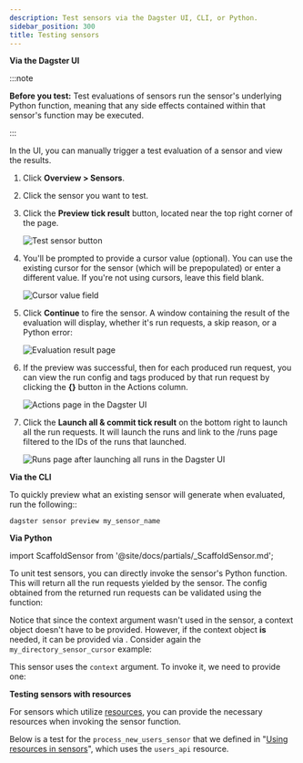 ```yaml
---
description: Test sensors via the Dagster UI, CLI, or Python.
sidebar_position: 300
title: Testing sensors
---
```


<Tabs>
<TabItem value="Via the Dagster UI">

**Via the Dagster UI**

:::note

**Before you test:** Test evaluations of sensors run the sensor's underlying Python function, meaning that any side effects contained within that sensor's function may be executed.

:::

In the UI, you can manually trigger a test evaluation of a sensor and view the results.

1. Click **Overview > Sensors**.

2. Click the sensor you want to test.

3. Click the **Preview tick result** button, located near the top right corner of the page.

   ![Test sensor button](/images/guides/automate/sensors/test-sensor-button.png)

4. You'll be prompted to provide a cursor value (optional). You can use the existing cursor for the sensor (which will be prepopulated) or enter a different value. If you're not using cursors, leave this field blank.

   ![Cursor value field](/images/guides/automate/sensors/provide-cursor-page.png)

5. Click **Continue** to fire the sensor. A window containing the result of the evaluation will display, whether it's run requests, a skip reason, or a Python error:

   ![Evaluation result page](/images/guides/automate/sensors/eval-result-page.png)

6. If the preview was successful, then for each produced run request, you can view the run config and tags produced by that run request by clicking the **{}** button in the Actions column.

   ![Actions page in the Dagster UI](/images/guides/automate/sensors/actions-page.png)

7. Click the **Launch all & commit tick result** on the bottom right to launch all the run requests. It will launch the runs and link to the /runs page filtered to the IDs of the runs that launched.

   ![Runs page after launching all runs in the Dagster UI](/images/guides/automate/sensors/launch-all-page.png)

</TabItem>
<TabItem value="Via the CLI">

**Via the CLI**

To quickly preview what an existing sensor will generate when evaluated, run the following::

```shell
dagster sensor preview my_sensor_name
```

</TabItem>
<TabItem value="Via Python">

**Via Python**

import ScaffoldSensor from '@site/docs/partials/\_ScaffoldSensor.md';

<ScaffoldSensor />

To unit test sensors, you can directly invoke the sensor's Python function. This will return all the run requests yielded by the sensor. The config obtained from the returned run requests can be validated using the <PyObject section="execution" module="dagster" object="validate_run_config" /> function:

<CodeExample
  path="docs_snippets/docs_snippets/concepts/partitions_schedules_sensors/sensors/sensors.py"
  startAfter="start_sensor_testing"
  endBefore="end_sensor_testing"
  title="src/<project-name>/defs/sensors.py"
/>

Notice that since the context argument wasn't used in the sensor, a context object doesn't have to be provided. However, if the context object **is** needed, it can be provided via <PyObject section="schedules-sensors" module="dagster" object="build_sensor_context" />. Consider again the `my_directory_sensor_cursor` example:

<CodeExample
  path="docs_snippets/docs_snippets/concepts/partitions_schedules_sensors/sensors/sensors.py"
  startAfter="start_cursor_sensors_marker"
  endBefore="end_cursor_sensors_marker"
  title="src/<project-name>/defs/sensors.py"
/>

This sensor uses the `context` argument. To invoke it, we need to provide one:

<CodeExample
  path="docs_snippets/docs_snippets/concepts/partitions_schedules_sensors/sensors/sensors.py"
  startAfter="start_sensor_testing_with_context"
  endBefore="end_sensor_testing_with_context"
  title="src/<project-name>/defs/sensors.py"
/>

**Testing sensors with resources**

For sensors which utilize [resources](/guides/build/external-resources/), you can provide the necessary resources when invoking the sensor function.

Below is a test for the `process_new_users_sensor` that we defined in "[Using resources in sensors](/guides/automate/sensors/using-resources-in-sensors)", which uses the `users_api` resource.

<CodeExample
  path="docs_snippets/docs_snippets/concepts/resources/pythonic_resources.py"
  startAfter="start_test_resource_on_sensor"
  endBefore="end_test_resource_on_sensor"
  title="src/<project-name>/defs/sensors.py"
  dedent="4"
/>

</TabItem>
</Tabs>
